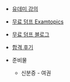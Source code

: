 - [유데미 강의](https://www.udemy.com/course/best-aws-certified-solutions-architect-associate/?couponCode=KEEPLEARNING)
- [무료 덤프 Examtopics](https://www.examtopics.com/exams/amazon/aws-certified-solutions-architect-associate-saa-c03/)
- [무료 덤프 블로그](https://blog.naver.com/gam_jaong/222909260062)
- [합격 후기](https://velog.io/@bona/AWS-Certified-Solutions-Architect-Associate-%EC%8B%9C%ED%97%98-%ED%9B%84%EA%B8%B0-%ED%95%A9%EA%B2%A9)

- 준비물
  - 신분증 - 여권
